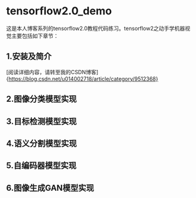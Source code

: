 # tensorflow2.0_demo
这是本人博客系列的tensorflow2.0教程代码练习。tensorflow2之动手学机器视觉主要包括如下章节：
## 1.安装及简介
[阅读详细内容，请转至我的CSDN博客]{https://blog.csdn.net/u014002718/article/category/9512368}
## 2.图像分类模型实现
## 3.目标检测模型实现
## 4.语义分割模型实现
## 5.自编码器模型实现
## 6.图像生成GAN模型实现
